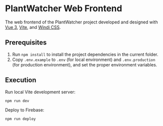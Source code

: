 # PlantWatcher Web Frontend

The web frontend of the PlantWatcher project developed and designed with [Vue 3](https://v3.vuejs.org/), [Vite](https://vitejs.dev/), and [Windi CSS](https://windicss.org/).

## Prerequisites

1. Run `npm install` to install the project dependencies in the current folder.
2. Copy `.env.example` to `.env` (for local environment) and `.env.production` (for production environment), and set the proper environment variables.

## Execution

Run local Vite development server:

```
npm run dev
```

Deploy to Firebase:

```
npm run deploy
```
